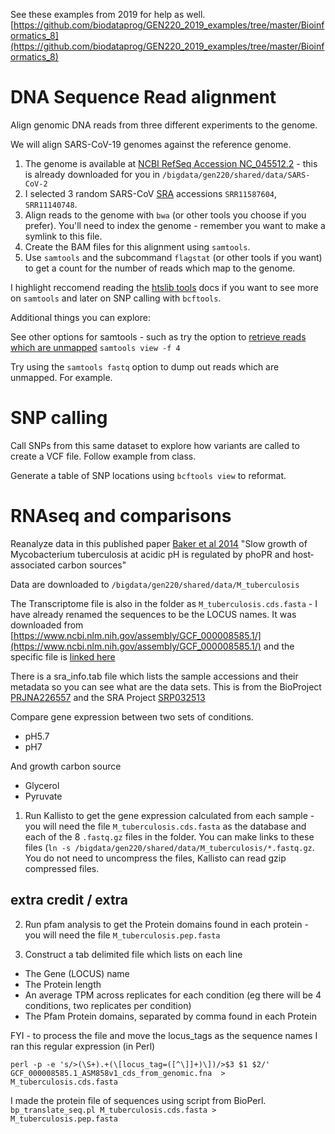 
See these examples from 2019 for help as well.
[https://github.com/biodataprog/GEN220_2019_examples/tree/master/Bioinformatics_8](https://github.com/biodataprog/GEN220_2019_examples/tree/master/Bioinformatics_8)

# DNA Sequence Read alignment

Align genomic DNA reads from three different experiments to the genome.

We will align SARS-CoV-19 genomes against the reference genome.

1. The genome is available at [NCBI RefSeq Accession NC_045512.2](https://www.ncbi.nlm.nih.gov/nuccore/NC_045512.2?report=fasta) - this is already downloaded for you in `/bigdata/gen220/shared/data/SARS-CoV-2`
  2. I selected 3 random SARS-CoV [SRA](http://ncbi.nlm.nih.gov/sra) accessions `SRR11587604`, `SRR11140748`.
2. Align reads to the genome with `bwa` (or other tools you choose if you prefer). You'll need to index the genome - remember you want to make a symlink to this file.
3. Create the BAM files for this alignment using `samtools`.
4. Use `samtools` and the subcommand `flagstat` (or other tools if you want) to get a count for the number of reads which map to the genome.

I highlight reccomend reading the [htslib tools](https://www.htslib.org/) docs if you want to see more on `samtools` and later on SNP calling with `bcftools`.

Additional things you can explore:

See other options for samtools - such as try the option to [retrieve reads which are unmapped](https://www.biostars.org/p/56246/)
`samtools view -f 4`

Try using the `samtools fastq` option to dump out reads which are unmapped. For example.

# SNP calling

Call SNPs from this same dataset to explore how variants are called to create a VCF file. Follow example from class.

Generate a table of SNP locations using `bcftools view` to reformat.

# RNAseq and comparisons

Reanalyze data in this published paper [Baker et al 2014](https://onlinelibrary.wiley.com/doi/full/10.1111/mmi.12688)
"Slow growth of Mycobacterium tuberculosis at acidic pH is regulated by phoPR and host‐associated carbon sources"

Data are downloaded to `/bigdata/gen220/shared/data/M_tuberculosis`

The Transcriptome file is also in the folder as `M_tuberculosis.cds.fasta` - I have already renamed the sequences to be the LOCUS names. It was downloaded from [https://www.ncbi.nlm.nih.gov/assembly/GCF_000008585.1/](https://www.ncbi.nlm.nih.gov/assembly/GCF_000008585.1/) and the specific file is [linked here](ftp://ftp.ncbi.nlm.nih.gov/genomes/all/GCF/000/008/585/GCF_000008585.1_ASM858v1/GCF_000008585.1_ASM858v1_cds_from_genomic.fna.gz)

There is a sra_info.tab file which lists the sample accessions and their metadata so you can see what are the data sets. This is from the BioProject [PRJNA226557](https://www.ncbi.nlm.nih.gov/bioproject/?term=PRJNA226557) and the SRA Project [SRP032513](https://www.ncbi.nlm.nih.gov/Traces/study/?acc=SRP032513&o=acc_s%3Aa)

Compare gene expression between two sets of conditions.
 - pH5.7
 - pH7

 And growth carbon source
 - Glycerol
 - Pyruvate

1. Run Kallisto to get the gene expression calculated from each sample - you will need the file `M_tuberculosis.cds.fasta` as the database and each of the 8 `.fastq.gz` files in the folder. You can make links to these files (`ln -s /bigdata/gen220/shared/data/M_tuberculosis/*.fastq.gz`. You do not need to uncompress the files, Kallisto can read gzip compressed files.



## extra credit / extra

2. Run pfam analysis to get the Protein domains found in each protein - you will need the file `M_tuberculosis.pep.fasta`

3. Construct a tab delimited file which lists on each line
 - The Gene (LOCUS) name
 - The Protein length
 - An average TPM across replicates for each condition (eg there will be 4 conditions, two replicates per condition)
 - The Pfam Protein domains, separated by comma found in each Protein

FYI - to process the file and move the locus_tags as the sequence names I ran this regular expression (in Perl)
```
perl -p -e 's/>(\S+).+(\[locus_tag=([^\]]+)\])/>$3 $1 $2/' GCF_000008585.1_ASM858v1_cds_from_genomic.fna  > M_tuberculosis.cds.fasta
```

I made the protein file of sequences using script from BioPerl.
```bp_translate_seq.pl M_tuberculosis.cds.fasta > M_tuberculosis.pep.fasta```
